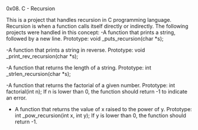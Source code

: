 0x08. C - Recursion

This is a project that handles recursion in C programming language.
Recursion is when a function calls itself directly or indirectly.
The following projects were handled in this concept:
-A function that prints a string, followed by a new line.
Prototype: void _puts_recursion(char *s);

-A function that prints a string in reverse.
Prototype: void _print_rev_recursion(char *s);

-A function that returns the length of a string.
Prototype: int _strlen_recursion(char *s);

-A function that returns the factorial of a given number.
Prototype: int factorial(int n);
If n is lower than 0, the function should return -1 to indicate
an error.

- A function that returns the value of x raised to the power of y.
Prototype: int _pow_recursion(int x, int y);
If y is lower than 0, the function should return -1.

